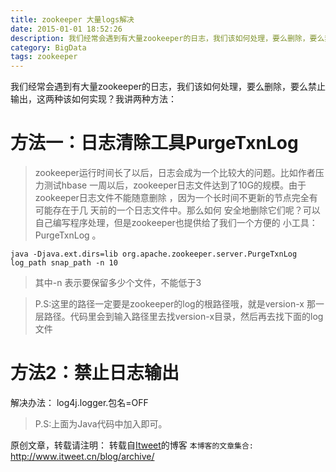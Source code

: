 ```yaml
---
title: zookeeper 大量logs解决
date: 2015-01-01 18:52:26
description: 我们经常会遇到有大量zookeeper的日志，我们该如何处理，要么删除，要么禁止输出，这两种该如何实现？
category: BigData
tags: zookeeper
---
```


我们经常会遇到有大量zookeeper的日志，我们该如何处理，要么删除，要么禁止输出，这两种该如何实现？我讲两种方法：

# 方法一：日志清除工具PurgeTxnLog 

>zookeeper运行时间长了以后，日志会成为一个比较大的问题。比如作者压力测试hbase 
>一周以后，zookeeper日志文件达到了10G的规模。由于zookeeper日志文件不能随意删除
>，因为一个长时间不更新的节点完全有可能存在于几 天前的一个日志文件中。那么如何
>安全地删除它们呢？可以自己编写程序处理，但是zookeeper也提供给了我们一个方便的
>小工具：PurgeTxnLog 。
 
`java -Djava.ext.dirs=lib org.apache.zookeeper.server.PurgeTxnLog log_path snap_path -n 10`

>其中-n 表示要保留多少个文件，不能低于3

>P.S:这里的路径一定要是zookeeper的log的根路径哦，就是version-x
>那一层路径。代码里会到输入路径里去找version-x目录，然后再去找下面的log文件


# 方法2：禁止日志输出

解决办法：
    log4j.logger.包名=OFF

>P.S:上面为Java代码中加入即可。


原创文章，转载请注明： 转载自[Itweet](http://www.itweet.cn)的博客
`本博客的文章集合:` http://www.itweet.cn/blog/archive/